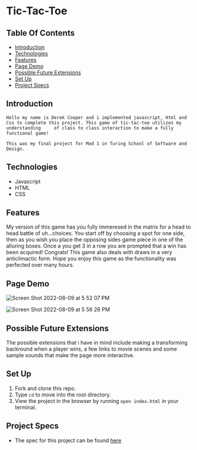 # Tic-Tac-Toe

## Table Of Contents
  - [Introduction](#introduction)
  - [Technologies](#technologies)
  - [Features](#features)
  - [Page Demo](#page-demo)
  - [Possible Future Extensions](#possible-future-extensions)
  - [Set Up](#set-up)
  - [Project Specs](#project-specs)


  ## Introduction
  
  
    Hello my name is Derek Cooper and i implemented javascript, Html and Css to complete this project. This game of tic-tac-toe utilizes my understanding     of class to class interaction to make a fully functional game!

    This was my final project for Mod 1 in Turing School of Software and Design.

  ## Technologies

  - Javascript
  - HTML
  - CSS


  ## Features

  My version of this game has you fully immeresed in the matrix for a head to head battle of uh...choices.  You start off by choosing a spot for one side, then as you wish you place the opposing sides game piece in one of the alluring boxes.  Once a you get 3 in a row you are prompted that a win has been acquired!  Congrats!  This game also deals with draws in a very anticlimactic form.  Hope you enjoy this game as the functionality was perfected over many hours.

  ## Page Demo



![Screen Shot 2022-08-09 at 5 52 07 PM](https://user-images.githubusercontent.com/105816411/183781272-933cfb92-5f43-4353-894e-12b825352074.png)


![Screen Shot 2022-08-09 at 5 56 26 PM](https://user-images.githubusercontent.com/105816411/183781649-933c03fb-5037-4622-b92d-3471bb63b6d5.png)





  ## Possible Future Extensions

  The possible extensions that i have in mind include making a transforming backround when a player wins, a few links to movie scenes and some sample sounds that make the page more interactive.

  ## Set Up

1. Fork and clone this repo.
2. Type `cd` to move into the root directory.
3. View the project in the browser by running `open index.html` in your terminal.

## Project Specs

  - The spec for this project can be found [here](https://frontend.turing.edu/projects/module-1/tic-tac-toe-solo-v2.html)
